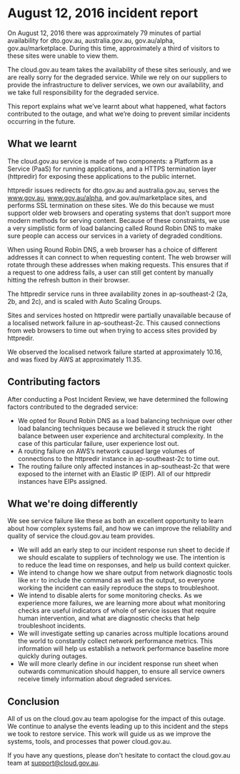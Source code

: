 # August 12, 2016 incident report

On August 12, 2016 there was approximately 79 minutes of partial availability for dto.gov.au, australia.gov.au, gov.au/alpha, gov.au/marketplace. During this time, approximately a third of visitors to these sites were unable to view them.

The cloud.gov.au team takes the availability of these sites seriously, and we are really sorry for the degraded service. While we rely on our suppliers to provide the infrastructure to deliver services, we own our availability, and we take full responsibility for the degraded service.

This report explains what we’ve learnt about what happened, what factors contributed to the outage, and what we’re doing to prevent similar incidents occurring in the future.

## What we learnt

The cloud.gov.au service is made of two components: a Platform as a Service (PaaS) for running applications, and a HTTPS termination layer (httpredir) for exposing these applications to the public internet.

httpredir issues redirects for dto.gov.au and australia.gov.au, serves the www.gov.au, www.gov.au/alpha, and gov.au/marketplace sites, and performs SSL termination on these sites. We do this because we must support older web browsers and operating systems that don’t support more modern methods for serving content.
Because of these constraints, we use a very simplistic form of load balancing called Round Robin DNS to make sure people can access our services in a variety of degraded conditions.

When using Round Robin DNS, a web browser has a choice of different addresses it can connect to when requesting content. The web browser will rotate through these addresses when making requests. This ensures that if a request to one address fails, a user can still get content by manually hitting the refresh button in their browser.

The httpredir service runs in three availability zones in ap-southeast-2 (2a, 2b, and 2c), and is scaled with Auto Scaling Groups.

Sites and services hosted on httpredir were partially unavailable because of a localised network failure in ap-southeast-2c. This caused connections from web browsers to time out when trying to access sites provided by httpredir.

We observed the localised network failure started at approximately 10.16, and was fixed by AWS at approximately 11.35.

## Contributing factors

After conducting a Post Incident Review, we have determined the following factors contributed to the degraded service:

 - We opted for Round Robin DNS as a load balancing technique over other load balancing techniques because we believed it struck the right balance between user experience and architectural complexity. In the case of this particular failure, user experience lost out.
 - A routing failure on AWS’s network caused large volumes of connections to the httpredir instance in ap-southeast-2c to time out.
 - The routing failure only affected instances in ap-southeast-2c that were exposed to the internet with an Elastic IP (EIP). All of our httpredir instances have EIPs assigned.

## What we're doing differently

We see service failure like these as both an excellent opportunity to learn about how complex systems fail, and how we can improve the reliability and quality of service the cloud.gov.au team provides.

 - We will add an early step to our incident response run sheet to decide if we should escalate to suppliers of technology we use. The intention is to reduce the lead time on responses, and help us build context quicker.
 - We intend to change how we share output from network diagnostic tools like `mtr` to include the command as well as the output, so everyone working the incident can easily reproduce the steps to troubleshoot.
 - We intend to disable alerts for some monitoring checks. As we experience more failures, we are learning more about what monitoring checks are useful indicators of whole of service issues that require human intervention, and what are diagnostic checks that help troubleshoot incidents.
 - We will investigate setting up canaries across multiple locations around the world to constantly collect network performance metrics. This information will help us establish a network performance baseline more quickly during outages.
 - We will more clearly define in our incident response run sheet when outwards communication should happen, to ensure all service owners receive timely information about degraded services.

## Conclusion

All of us on the cloud.gov.au team apologise for the impact of this outage. We continue to analyse the events leading up to this incident and the steps we took to restore service. This work will guide us as we improve the systems, tools, and processes that power cloud.gov.au.

If you have any questions, please don't hesitate to contact the cloud.gov.au team at support@cloud.gov.au.
